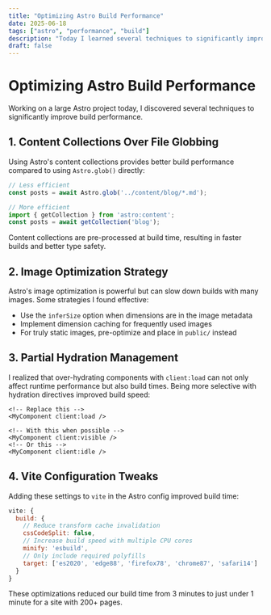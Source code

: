 ```yaml
---
title: "Optimizing Astro Build Performance"
date: 2025-06-18
tags: ["astro", "performance", "build"]
description: "Today I learned several techniques to significantly improve build times in larger Astro projects."
draft: false
---
```


# Optimizing Astro Build Performance

Working on a large Astro project today, I discovered several techniques to significantly improve build performance.

## 1. Content Collections Over File Globbing

Using Astro's content collections provides better build performance compared to using `Astro.glob()` directly:

```typescript
// Less efficient
const posts = await Astro.glob('../content/blog/*.md');

// More efficient
import { getCollection } from 'astro:content';
const posts = await getCollection('blog');
```

Content collections are pre-processed at build time, resulting in faster builds and better type safety.

## 2. Image Optimization Strategy

Astro's image optimization is powerful but can slow down builds with many images. Some strategies I found effective:

- Use the `inferSize` option when dimensions are in the image metadata
- Implement dimension caching for frequently used images
- For truly static images, pre-optimize and place in `public/` instead

## 3. Partial Hydration Management

I realized that over-hydrating components with `client:load` can not only affect runtime performance but also build times. Being more selective with hydration directives improved build speed:

```astro
<!-- Replace this -->
<MyComponent client:load />

<!-- With this when possible -->
<MyComponent client:visible />
<!-- Or this -->
<MyComponent client:idle />
```

## 4. Vite Configuration Tweaks

Adding these settings to `vite` in the Astro config improved build time:

```js
vite: {
  build: {
    // Reduce transform cache invalidation
    cssCodeSplit: false,
    // Increase build speed with multiple CPU cores
    minify: 'esbuild',
    // Only include required polyfills
    target: ['es2020', 'edge88', 'firefox78', 'chrome87', 'safari14']
  }
}
```

These optimizations reduced our build time from 3 minutes to just under 1 minute for a site with 200+ pages.